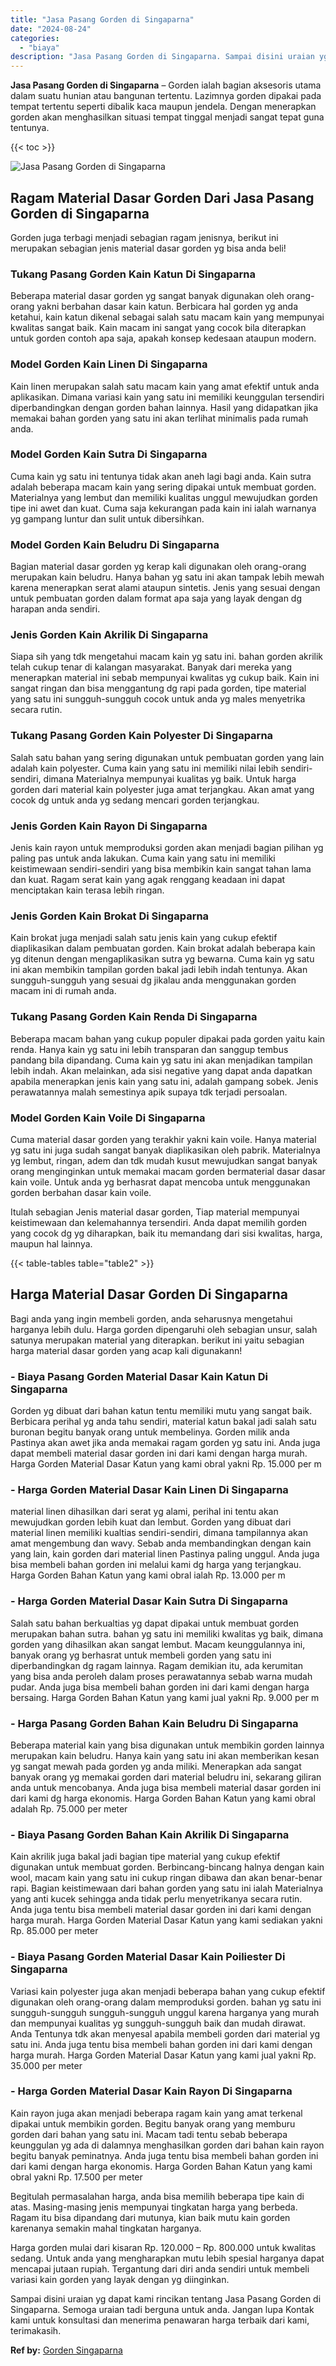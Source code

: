 ```yaml
---
title: "Jasa Pasang Gorden di Singaparna"
date: "2024-08-24"
categories: 
  - "biaya"
description: "Jasa Pasang Gorden di Singaparna. Sampai disini uraian yg dapat kami rincikan tentang Jasa Pasang Gorden di Singaparna. Semoga uraian tadi berguna untuk anda..."
---
```


**Jasa Pasang Gorden di Singaparna** – Gorden ialah bagian aksesoris utama dalam suatu hunian atau bangunan tertentu. Lazimnya gorden dipakai pada tempat tertentu seperti dibalik kaca maupun jendela. Dengan menerapkan gorden akan menghasilkan situasi tempat tinggal menjadi sangat tepat guna tentunya.

{{< toc >}}

![Jasa Pasang Gorden di Singaparna](/images/pasang-gorden-murah30.png)

## Ragam Material Dasar Gorden Dari Jasa Pasang Gorden di Singaparna

Gorden juga terbagi menjadi sebagian ragam jenisnya, berikut ini merupakan sebagian jenis material dasar gorden yg bisa anda beli!

### Tukang Pasang Gorden Kain Katun Di Singaparna

Beberapa material dasar gorden yg sangat banyak digunakan oleh orang-orang yakni berbahan dasar kain katun. Berbicara hal gorden yg anda ketahui, kain katun dikenal sebagai salah satu macam kain yang mempunyai kwalitas sangat baik. Kain macam ini sangat yang cocok bila diterapkan untuk gorden contoh apa saja, apakah konsep kedesaan ataupun modern.

### Model Gorden Kain Linen Di Singaparna

Kain linen merupakan salah satu macam kain yang amat efektif untuk anda aplikasikan. Dimana variasi kain yang satu ini memiliki keunggulan tersendiri diperbandingkan dengan gorden bahan lainnya. Hasil yang didapatkan jika memakai bahan gorden yang satu ini akan terlihat minimalis pada rumah anda.

### Model Gorden Kain Sutra Di Singaparna

Cuma kain yg satu ini tentunya tidak akan aneh lagi bagi anda. Kain sutra adalah beberapa macam kain yang sering dipakai untuk membuat gorden. Materialnya yang lembut dan memiliki kualitas unggul mewujudkan gorden tipe ini awet dan kuat. Cuma saja kekurangan pada kain ini ialah warnanya yg gampang luntur dan sulit untuk dibersihkan.

### Model Gorden Kain Beludru Di Singaparna

Bagian material dasar gorden yg kerap kali digunakan oleh orang-orang merupakan kain beludru. Hanya bahan yg satu ini akan tampak lebih mewah karena menerapkan serat alami ataupun sintetis. Jenis yang sesuai dengan untuk pembuatan gorden dalam format apa saja yang layak dengan dg harapan anda sendiri.

### Jenis Gorden Kain Akrilik Di Singaparna

Siapa sih yang tdk mengetahui macam kain yg satu ini. bahan gorden akrilik telah cukup tenar di kalangan masyarakat. Banyak dari mereka yang menerapkan material ini sebab mempunyai kwalitas yg cukup baik. Kain ini sangat ringan dan bisa menggantung dg rapi pada gorden, tipe material yang satu ini sungguh-sungguh cocok untuk anda yg males menyetrika secara rutin.

### Tukang Pasang Gorden Kain Polyester Di Singaparna

Salah satu bahan yang sering digunakan untuk pembuatan gorden yang lain adalah kain polyester. Cuma kain yang satu ini memiliki nilai lebih sendiri-sendiri, dimana Materialnya mempunyai kualitas yg baik. Untuk harga gorden dari material kain polyester juga amat terjangkau. Akan amat yang cocok dg untuk anda yg sedang mencari gorden terjangkau.

### Jenis Gorden Kain Rayon Di Singaparna

Jenis kain rayon untuk memproduksi gorden akan menjadi bagian pilihan yg paling pas untuk anda lakukan. Cuma kain yang satu ini memiliki keistimewaan sendiri-sendiri yang bisa membikin kain sangat tahan lama dan kuat. Ragam serat kain yang agak renggang keadaan ini dapat menciptakan kain terasa lebih ringan.

### Jenis Gorden Kain Brokat Di Singaparna

Kain brokat juga menjadi salah satu jenis kain yang cukup efektif diaplikasikan dalam pembuatan gorden. Kain brokat adalah beberapa kain yg ditenun dengan mengaplikasikan sutra yg bewarna. Cuma kain yg satu ini akan membikin tampilan gorden bakal jadi lebih indah tentunya. Akan sungguh-sungguh yang sesuai dg jikalau anda menggunakan gorden macam ini di rumah anda.

### Tukang Pasang Gorden Kain Renda Di Singaparna

Beberapa macam bahan yang cukup populer dipakai pada gorden yaitu kain renda. Hanya kain yg satu ini lebih transparan dan sanggup tembus pandang bila dipandang. Cuma kain yg satu ini akan menjadikan tampilan lebih indah. Akan melainkan, ada sisi negative yang dapat anda dapatkan apabila menerapkan jenis kain yang satu ini, adalah gampang sobek. Jenis perawatannya malah semestinya apik supaya tdk terjadi persoalan.

### Model Gorden Kain Voile Di Singaparna

Cuma material dasar gorden yang terakhir yakni kain voile. Hanya material yg satu ini juga sudah sangat banyak diaplikasikan oleh pabrik. Materialnya yg lembut, ringan, adem dan tdk mudah kusut mewujudkan sangat banyak orang menginginkan untuk memakai macam gorden bermaterial dasar dasar kain voile. Untuk anda yg berhasrat dapat mencoba untuk menggunakan gorden berbahan dasar kain voile.

Itulah sebagian Jenis material dasar gorden, Tiap material mempunyai keistimewaan dan kelemahannya tersendiri. Anda dapat memilih gorden yang cocok dg yg diharapkan, baik itu memandang dari sisi kwalitas, harga, maupun hal lainnya.

{{< table-tables table="table2" >}}

## Harga Material Dasar Gorden Di Singaparna

Bagi anda yang ingin membeli gorden, anda seharusnya mengetahui harganya lebih dulu. Harga gorden dipengaruhi oleh sebagian unsur, salah satunya merupakan material yang diterapkan. berikut ini yaitu sebagian harga material dasar gorden yang acap kali digunakann!

### \- Biaya Pasang Gorden Material Dasar Kain Katun Di Singaparna

Gorden yg dibuat dari bahan katun tentu memiliki mutu yang sangat baik. Berbicara perihal yg anda tahu sendiri, material katun bakal jadi salah satu buronan begitu banyak orang untuk membelinya. Gorden milik anda Pastinya akan awet jika anda memakai ragam gorden yg satu ini. Anda juga dapat membeli material dasar gorden ini dari kami dengan harga murah. Harga Gorden Material Dasar Katun yang kami obral yakni Rp. 15.000 per m

### \- Harga Gorden Material Dasar Kain Linen Di Singaparna

material linen dihasilkan dari serat yg alami, perihal ini tentu akan mewujudkan gorden lebih kuat dan lembut. Gorden yang dibuat dari material linen memiliki kualtias sendiri-sendiri, dimana tampilannya akan amat mengembung dan wavy. Sebab anda membandingkan dengan kain yang lain, kain gorden dari material linen Pastinya paling unggul. Anda juga bisa membeli bahan gorden ini melalui kami dg harga yang terjangkau. Harga Gorden Bahan Katun yang kami obral ialah Rp. 13.000 per m

### \- Harga Gorden Material Dasar Kain Sutra Di Singaparna

Salah satu bahan berkualtias yg dapat dipakai untuk membuat gorden merupakan bahan sutra. bahan yg satu ini memiliki kwalitas yg baik, dimana gorden yang dihasilkan akan sangat lembut. Macam keunggulannya ini, banyak orang yg berhasrat untuk membeli gorden yang satu ini diperbandingkan dg ragam lainnya. Ragam demikian itu, ada kerumitan yang bisa anda peroleh dalam proses perawatannya sebab warna mudah pudar. Anda juga bisa membeli bahan gorden ini dari kami dengan harga bersaing. Harga Gorden Bahan Katun yang kami jual yakni Rp. 9.000 per m

### \- Harga Pasang Gorden Bahan Kain Beludru Di Singaparna

Beberapa material kain yang bisa digunakan untuk membikin gorden lainnya merupakan kain beludru. Hanya kain yang satu ini akan memberikan kesan yg sangat mewah pada gorden yg anda miliki. Menerapkan ada sangat banyak orang yg memakai gorden dari material beludru ini, sekarang giliran anda untuk mencobanya. Anda juga bisa membeli material dasar gorden ini dari kami dg harga ekonomis. Harga Gorden Bahan Katun yang kami obral adalah Rp. 75.000 per meter

### \- Biaya Pasang Gorden Bahan Kain Akrilik Di Singaparna

Kain akrilik juga bakal jadi bagian tipe material yang cukup efektif digunakan untuk membuat gorden. Berbincang-bincang halnya dengan kain wool, macam kain yang satu ini cukup ringan dibawa dan akan benar-benar rapi. Bagian keistimewaan dari bahan gorden yang satu ini ialah Materialnya yang anti kucek sehingga anda tidak perlu menyetrikanya secara rutin. Anda juga tentu bisa membeli material dasar gorden ini dari kami dengan harga murah. Harga Gorden Material Dasar Katun yang kami sediakan yakni Rp. 85.000 per meter

### \- Biaya Pasang Gorden Material Dasar Kain Poiliester Di Singaparna

Variasi kain polyester juga akan menjadi beberapa bahan yang cukup efektif digunakan oleh orang-orang dalam memproduksi gorden. bahan yg satu ini sungguh-sungguh sungguh-sungguh unggul karena harganya yang murah dan mempunyai kualitas yg sungguh-sungguh baik dan mudah dirawat. Anda Tentunya tdk akan menyesal apabila membeli gorden dari material yg satu ini. Anda juga tentu bisa membeli bahan gorden ini dari kami dengan harga murah. Harga Gorden Material Dasar Katun yang kami jual yakni Rp. 35.000 per meter

### \- Harga Gorden Material Dasar Kain Rayon Di Singaparna

Kain rayon juga akan menjadi beberapa ragam kain yang amat terkenal dipakai untuk membikin gorden. Begitu banyak orang yang memburu gorden dari bahan yang satu ini. Macam tadi tentu sebab beberapa keunggulan yg ada di dalamnya menghasilkan gorden dari bahan kain rayon begitu banyak peminatnya. Anda juga tentu bisa membeli bahan gorden ini dari kami dengan harga ekonomis. Harga Gorden Bahan Katun yang kami obral yakni Rp. 17.500 per meter

Begitulah permasalahan harga, anda bisa memilih beberapa tipe kain di atas. Masing-masing jenis mempunyai tingkatan harga yang berbeda. Ragam itu bisa dipandang dari mutunya, kian baik mutu kain gorden karenanya semakin mahal tingkatan harganya.

Harga gorden mulai dari kisaran Rp. 120.000 – Rp. 800.000 untuk kwalitas sedang. Untuk anda yang mengharapkan mutu lebih spesial harganya dapat mencapai jutaan rupiah. Tergantung dari diri anda sendiri untuk membeli variasi kain gorden yang layak dengan yg diinginkan.

Sampai disini uraian yg dapat kami rincikan tentang Jasa Pasang Gorden di Singaparna. Semoga uraian tadi berguna untuk anda. Jangan lupa Kontak kami untuk konsultasi dan menerima penawaran harga terbaik dari kami, terimakasih.

**Ref by:**  [Gorden  Singaparna](https://id.wikipedia.org/wiki/Gorden)
